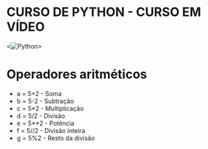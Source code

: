 # CURSO DE PYTHON - CURSO EM VÍDEO

<![Python](https://cdn-icons-png.flaticon.com/512/2570/2570575.png)>

# Operadores aritméticos
- a = 5+2   - Soma
- b = 5-2   - Subtração
- c = 5*2   - Multiplicação
- d = 5/2   - Divisão
- e = 5**2  - Potência 
- f = 5//2  - Divisão inteira
- g = 5%2   - Resto da divisão